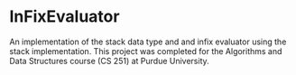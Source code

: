 # InFixEvaluator
An implementation of the stack data type and and infix evaluator using the stack implementation.
This project was completed for the Algorithms and Data Structures course (CS 251) at Purdue University.
